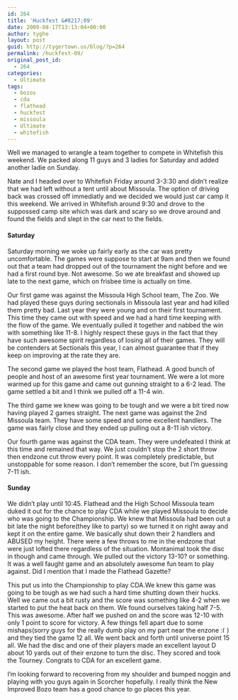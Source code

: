 ```yaml
---
id: 264
title: 'Huckfest &#8217;09'
date: 2009-08-17T13:13:04+00:00
author: tyghe
layout: post
guid: http://tygertown.us/blog/?p=264
permalink: /huckfest-09/
original_post_id:
  - 264
categories:
  - Ultimate
tags:
  - bozos
  - cda
  - flathead
  - huckfest
  - missoula
  - Ultimate
  - whitefish
---
```

Well we managed to wrangle a team together to compete in Whitefish this weekend. We packed along 11 guys and 3 ladies for Saturday and added another ladie on Sunday.

Nate and I headed over to Whitefish Friday around 3-3:30 and didn&#8217;t realize that we had left without a tent until about Missoula. The option of driving back was crossed off immediatly and we decided we would just car camp it this weekend. We arrived in Whitefish around 9:30 and drove to the suppossed camp site which was dark and scary so we drove around and found the fields and slept in the car next to the fields.

#### Saturday

Saturday morning we woke up fairly early as the car was pretty uncomfortable. The games were suppose to start at 9am and then we found out that a team had dropped out of the tournament the night before and we had a first round bye. Not awesome. So we ate breakfast and showed up late to the next game, which on frisbee time is actually on time.

Our first game was against the Missoula High School team, The Zoo. We had played these guys during sectionals in Missoula last year and had killed them pretty bad. Last year they were young and on their first tournament. This time they came out with speed and we had a hard time keeping with the flow of the game. We eventually pulled it together and nabbed the win with something like 11-8. I highly respect these guys in the fact that they have such awesome spirit regardless of losing all of their games. They will be contenders at Sectionals this year, I can almost guarantee that if they keep on improving at the rate they are.

The second game we played the host team, Flathead. A good bunch of people and host of an awesome first year tournament. We were a lot more warmed up for this game and came out gunning straight to a 6-2 lead. The game settled a bit and I think we pulled off a 11-4 win.

The third game we knew was going to be tough and we were a bit tired now having played 2 games straight. The next game was against the 2nd Missoula team. They have some speed and some excellent handlers. The game was fairly close and they ended up pulling out a 8-11 ish victory.

Our fourth game was against the CDA team. They were undefeated I think at this time and remained that way. We just couldn&#8217;t stop the 2 short throw then endzone cut throw every point. It was completely predictable, but unstoppable for some reason. I don&#8217;t remember the score, but I&#8217;m guessing 7-11 ish.

#### Sunday

We didn&#8217;t play until 10:45. Flathead and the High School Missoula team duked it out for the chance to play CDA while we played Missoula to decide who was going to the Championship. We knew that Missoula had been out a bit late the night before(they like to party) so we turned it on right away and kept it on the entire game. We basically shut down their 2 handlers and ABUSED my height. There were a few throws to me in the endzone that were just lofted there regardless of the situation. Montanimal took the disc in though and came through. We pulled out the victory 13-10? or something. It was a well faught game and an absolutely awesome fun team to play against. Did I mention that I made the Flathead Gazette?

This put us into the Championship to play CDA.We knew this game was going to be tough as we had such a hard time shutting down their hucks. Well we came out a bit rusty and the score was something like 4-2 when we started to put the heat back on them. We found ourselves taking half 7-5. This was awesome. After half we pushed on and the score was 12-10 with only 1 point to score for victory. A few things fell apart due to some mishaps(sorry guys for the really dumb play on my part near the enzone  <img src="https://tygertown.us/wp-includes/images/smilies/frownie.png" alt=":(" class="wp-smiley" style="height: 1em; max-height: 1em;" />) and they tied the game 12 all. We went back and forth until universe point 15 all. We had the disc and one of their players made an excellent layout D about 10 yards out of their enzone to turn the disc. They scored and took the Tourney. Congrats to CDA for an excellent game.

I&#8217;m looking forward to recovering from my shoulder and bumped noggin and playing with you guys again in Scorcher hopefully. I really think the New Improved Bozo team has a good chance to go places this year.
